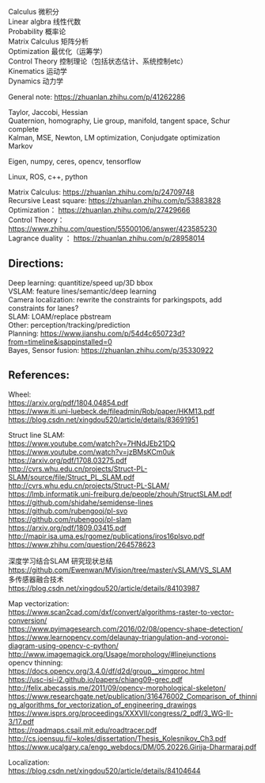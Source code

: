 Calculus 微积分  
Linear algbra 线性代数  
Probability 概率论  
Matrix Calculus 矩阵分析    
Optimization 最优化（运筹学）  
Control Theory 控制理论（包括状态估计、系统控制etc）  
Kinematics 运动学  
Dynamics 动力学  

General note: https://zhuanlan.zhihu.com/p/41262286   

Taylor, Jaccobi, Hessian  
Quaternion, homography, Lie group, manifold, tangent space, Schur complete  
Kalman, MSE, Newton, LM optimization, Conjudgate optimization  
Markov  

Eigen, numpy, ceres, opencv, tensorflow  

Linux, ROS, c++, python  

Matrix Calculus: https://zhuanlan.zhihu.com/p/24709748   
Recursive Least square: https://zhuanlan.zhihu.com/p/53883828  
Optimization： https://zhuanlan.zhihu.com/p/27429666   
Control Theory： https://www.zhihu.com/question/55500106/answer/423585230  
Lagrance duality ： https://zhuanlan.zhihu.com/p/28958014  

## Directions:
Deep learning: quantitize/speed up/3D bbox  
VSLAM: feature lines/semantic/deep learning  
Camera localization: rewrite the constraints for parkingspots, add constraints for lanes?  
SLAM: LOAM/replace pbstream  
Other: perception/tracking/prediction  
Planning: https://www.jianshu.com/p/54d4c650723d?from=timeline&isappinstalled=0  
Bayes, Sensor fusion: https://zhuanlan.zhihu.com/p/35330922   


## References:

Wheel:  
https://arxiv.org/pdf/1804.04854.pdf  
https://www.iti.uni-luebeck.de/fileadmin/Rob/paper/HKM13.pdf  
https://blog.csdn.net/xingdou520/article/details/83691951  

Struct line SLAM:  
https://www.youtube.com/watch?v=7HNdJEb21DQ  
https://www.youtube.com/watch?v=jzBMsKCm0uk  
https://arxiv.org/pdf/1708.03275.pdf  
http://cvrs.whu.edu.cn/projects/Struct-PL-SLAM/source/file/Struct_PL_SLAM.pdf  
http://cvrs.whu.edu.cn/projects/Struct-PL-SLAM/  
https://lmb.informatik.uni-freiburg.de/people/zhouh/StructSLAM.pdf  
https://github.com/shidahe/semidense-lines  
https://github.com/rubengooj/pl-svo  
https://github.com/rubengooj/pl-slam  
https://arxiv.org/pdf/1809.03415.pdf  
http://mapir.isa.uma.es/rgomez/publications/iros16plsvo.pdf  
https://www.zhihu.com/question/264578623  

深度学习结合SLAM 研究现状总结  
https://github.com/Ewenwan/MVision/tree/master/vSLAM/VS_SLAM  
多传感器融合技术  
https://blog.csdn.net/xingdou520/article/details/84103987  

Map vectorization:  
https://www.scan2cad.com/dxf/convert/algorithms-raster-to-vector-conversion/  
https://www.pyimagesearch.com/2016/02/08/opencv-shape-detection/  
https://www.learnopencv.com/delaunay-triangulation-and-voronoi-diagram-using-opencv-c-python/  
http://www.imagemagick.org/Usage/morphology/#linejunctions  
opencv thinning: https://docs.opencv.org/3.4.0/df/d2d/group__ximgproc.html  
https://usc-isi-i2.github.io/papers/chiang09-grec.pdf  
http://felix.abecassis.me/2011/09/opencv-morphological-skeleton/  
https://www.researchgate.net/publication/316476002_Comparison_of_thinning_algorithms_for_vectorization_of_engineering_drawings  
https://www.isprs.org/proceedings/XXXVII/congress/2_pdf/3_WG-II-3/17.pdf  
https://roadmaps.csail.mit.edu/roadtracer.pdf  
http://cs.joensuu.fi/~koles/dissertation/Thesis_Kolesnikov_Ch3.pdf  
https://www.ucalgary.ca/engo_webdocs/DM/05.20226.Girija-Dharmaraj.pdf  

Localization:  
https://blog.csdn.net/xingdou520/article/details/84104644  
